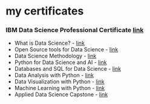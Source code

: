 # my certificates

### IBM Data Science Professional Certificate  <a  href="https://www.coursera.org/account/accomplishments/specialization/JV3MBSQTA9T7?utm_source=link&utm_campaign=copybutton_certificate">link</a> 
* What is Data Science? - <a  href="https://www.coursera.org/account/accomplishments/verify/TWQUWWAJC9C6?utm_source=link&utm_campaign=copybutton_certificate">link</a> 
* Open Source tools for Data Science - <a href= "https://www.coursera.org/account/accomplishments/verify/ZZ3WPYAMAK6U?utm_source=link&utm_campaign=copybutton_certificate" > link </a>
* Data Science Methodology - <a target="_blank" href="https://www.coursera.org/account/accomplishments/verify/KGUJWKZ9FPKY?utm_source=link&utm_campaign=copybutton_certificate">link</a>
* Python for Data Science and AI - <a href= "https://www.coursera.org/account/accomplishments/verify/APQ9DUJZPXDY?utm_source=link&utm_campaign=copybutton_certificate" > link </a>
* Databases and SQL for Data Science - <a href= "https://www.coursera.org/account/accomplishments/verify/TYJBUKNMRGFF?utm_source=link&utm_campaign=copybutton_certificate" > link </a>
* Data Analysis with Python - <a href= "https://www.coursera.org/account/accomplishments/verify/JUDWJPGGKU2Z?utm_source=link&utm_campaign=copybutton_certificate" > link </a>
* Data Visualization with Python - <a href= "https://www.coursera.org/account/accomplishments/verify/X5BFNMFQHD52?utm_source=link&utm_campaign=copybutton_certificate" > link </a>
* Machine Learning with Python - <a href= "https://www.coursera.org/account/accomplishments/verify/2B6ZEPCS243C?utm_source=link&utm_campaign=copybutton_certificate" > link </a>
* Applied Data Science Capstone - <a href= "https://www.coursera.org/account/accomplishments/verify/RAKMVBWH9QWG?utm_source=link&utm_campaign=copybutton_certificate" > link </a>


